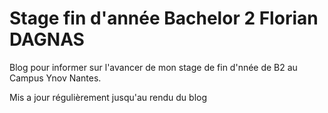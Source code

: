 # Stage fin d'année Bachelor 2 Florian DAGNAS
Blog pour informer sur l'avancer de mon stage de fin d'nnée de B2 au Campus Ynov Nantes.

Mis a jour régulièrement jusqu'au rendu du blog